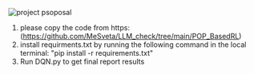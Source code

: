 
![project psoposal](https://github.com/user-attachments/assets/9003091a-9992-4632-b4bf-b4efbf451483)

1) please copy the code from https:(https://github.com/MeSveta/LLM_check/tree/main/POP_BasedRL)
2) install requirments.txt by running the following command in the local terminal: "pip install -r requirements.txt"
3) Run DQN.py to get final report results
